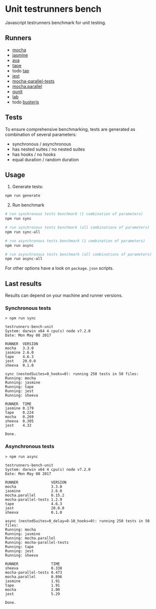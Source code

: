 # Unit testrunners bench
Javascript testrunners benchmark for unit testing.

## Runners
* [mocha](https://github.com/mochajs/mocha)
* [jasmine](https://github.com/jasmine/jasmine)
* [ava](https://github.com/avajs/ava)
* [tape](https://github.com/substack/tape)
* todo [tap](https://github.com/tapjs/node-tap)
* [jest](https://github.com/facebook/jest)
* [mocha-parallel-tests](https://github.com/yandex/mocha-parallel-tests)
* [mocha.parallel](https://github.com/danielstjules/mocha.parallel)
* [qunit](https://github.com/qunitjs/qunit)
* [lab](https://github.com/hapijs/lab)
* todo [busterjs](https://github.com/busterjs/buster)
 
## Tests
To ensure comprehensive benchmarking, tests are generated as combination of several parameters: 

* synchronous / asynchronous
* has nested suites / no nested suites
* has hooks / no hooks
* equal duration / random duration

## Usage

1. Generate tests:
```bash
npm run generate
```

2. Run benchmark
```bash
# run synchronous tests benchmark (1 combination of parameters)
npm run sync

# run synchronous tests benchmark (all combinations of parameters)
npm run sync-all

# run asynchronous tests benchmark (1 combination of parameters)
npm run async

# run asynchronous tests benchmark (all combinations of parameters)
npm run async-all
```
For other options have a look on `package.json` scripts.

## Last results
Results can depend on your machine and runner versions.

### Synchronous tests
```
> npm run sync

testrunners-bench-unit
System: darwin x64 4 cpu(s) node v7.2.0
Date: Mon May 08 2017

RUNNER  VERSION
mocha   3.3.0  
jasmine 2.6.0  
tape    4.6.3  
jest    20.0.0 
sheeva  0.1.0  

sync (nestedSuites=0_hooks=0): running 250 tests in 50 files:
Running: mocha
Running: jasmine
Running: tape
Running: jest
Running: sheeva

RUNNER  TIME 
jasmine 0.179
tape    0.224
mocha   0.269
sheeva  0.305
jest    4.32 

Done.
```

### Asynchronous tests
```
> npm run async

testrunners-bench-unit
System: darwin x64 4 cpu(s) node v7.2.0
Date: Mon May 08 2017

RUNNER               VERSION
mocha                3.3.0  
jasmine              2.6.0  
mocha.parallel       0.15.2 
mocha-parallel-tests 1.2.9  
tape                 4.6.3  
jest                 20.0.0 
sheeva               0.1.0  

async (nestedSuites=0_delay=0-10_hooks=0): running 250 tests in 50 files:
Running: mocha
Running: jasmine
Running: mocha.parallel
Running: mocha-parallel-tests
Running: tape
Running: jest
Running: sheeva

RUNNER               TIME 
sheeva               0.338
mocha-parallel-tests 0.473
mocha.parallel       0.896
jasmine              1.91 
tape                 1.91 
mocha                2.00 
jest                 5.29 

Done.
```
